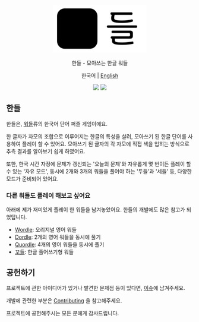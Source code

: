 <p align='center'>
  <img src='./public/resources/icons/wide-icon.svg' width='250'/>
</p>

<p align='center'>한들 - 모아쓰는 한글 워들</p>

<p align='center'>
  한국어 | <a href='./README.en.md'>English</a>
</p>

<p align='center'>
  <a href='https://github.com/wolimst/handle/actions/workflows/ci.yml'>
    <img src='https://github.com/wolimst/handle/actions/workflows/ci.yml/badge.svg'/></a
  >
  <a href='https://github.com/wolimst/handle/actions/workflows/deploy.yml'>
    <img src='https://github.com/wolimst/handle/actions/workflows/deploy.yml/badge.svg'/></a
  >
</p>

## 한들

한들은, [워들][wordle-wiki]류의 한국어 단어 퍼즐 게임이에요.

한 글자가 자모의 조합으로 이루어지는 한글의 특성을 살려, 모아쓰기 된 한글 단어를 사용하여 플레이 할 수 있어요.
모아쓰기 된 글자의 각 자모에 직접 색을 입히는 방식으로 추측 결과를 알아보기 쉽게 하였어요.

또한, 한국 시간 자정에 문제가 갱신되는 '오늘의 문제'와 자유롭게 몇 번이든 플레이 할 수 있는 '자유 모드',
동시에 2개와 3개의 워들을 풀어야 하는 '두들'과 '세들' 등, 다양한 모드가 준비되어 있어요.

### 다른 워들도 플레이 해보고 싶어요

아래에 제가 재미있게 플레이 한 워들을 남겨놓았어요. 한들의 개발에도 많은 참고가 되었답니다.

- [Wordle][wordle-game]: 오리지널 영어 워들
- [Dordle][dordle-game]: 2개의 영어 워들을 동시에 풀기
- [Quordle][quordle-game]: 4개의 영어 워들을 동시에 풀기
- [꼬들][kordle-game]: 한글 풀어쓰기형 워들

## 공헌하기

프로젝트에 관한 아이디어가 있거나 발견한 문제점 등이 있다면, [이슈][issues]에 남겨주세요.

개발에 관련한 부분은 [Contributing][contributing] 을 참고해주세요.

프로젝트에 공헌해주시는 모든 분에게 감사드립니다.

[wordle-wiki]: https://ko.wikipedia.org/wiki/%EC%9B%8C%EB%93%A4
[wordle-game]: https://www.nytimes.com/games/wordle/index.html
[dordle-game]: https://zaratustra.itch.io/dordle
[quordle-game]: https://www.quordle.com/
[kordle-game]: https://kordle.kr/
[issues]: https://github.com/wolimst/handle/issues
[contributing]: ./CONTRIBUTING.md
